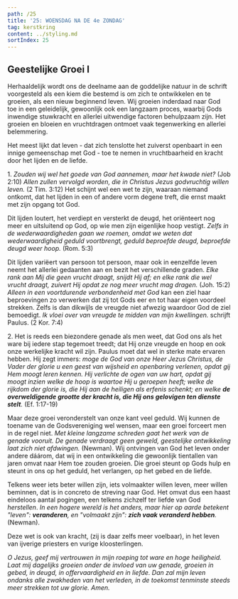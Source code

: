 ```yaml
---
path: /25
title: '25: WOENSDAG NA DE 4e ZONDAG'
tag: kerstkring
content: ../styling.md
sortIndex: 25
---
```


## Geestelijke Groei I

Herhaaldelijk wordt ons de deelname aan de goddelijke natuur in de schrift voorgesteld als een kiem die bestemd is om zich te ontwikkelen en te groeien, als een nieuw beginnend leven. Wij groeien inderdaad naar God toe in een geleidelijk, gewoonlijk ook een langzaam proces, waarbij Gods inwendige stuwkracht en allerlei uitwendige factoren behulpzaam zijn. Het groeien en bloeien en vruchtdragen ontmoet vaak tegenwerking en allerlei belemmering.

Het meest lijkt dat leven - dat zich tenslotte het zuiverst openbaart in een innige gemeenschap met God - toe te nemen in vruchtbaarheid en kracht door het lijden en de liefde.

1\. _Zouden wij wel het goede van God aannemen, maar het kwade niet?_ (Job 2:10) _Allen zullen vervolgd worden, die in Christus Jezus godvruchtig willen leven._ (2 Tim. 3:12) Het schijnt wel een wet te zijn, waaraan niemand ontkomt, dat het lijden in een of andere vorm degene treft, die ernst maakt met zijn opgang tot God.

Dit lijden loutert, het verdiept en versterkt de deugd, het oriënteert nog meer en uitsluitend op God, op wie men zijn eigenlijke hoop vestigt. _Zelfs in de wederwaardigheden gaan we roemen, omdat we weten dat wederwaardigheid geduld voortbrengt, geduld beproefde deugd, beproefde deugd weer hoop._ (Rom. 5:3)

Dit lijden variëert van persoon tot persoon, maar ook in eenzelfde leven neemt het allerlei gedaanten aan en bezit het verschillende graden. _Elke rank aan Mij die geen vrucht draagt, snijdt Hij af; en elke rank die wel vrucht draagt, zuivert Hij opdat ze nog meer vrucht mag dragen._ (Joh. 15:2) _Alleen in een voortdurende verbondenheid met God_ kan een ziel haar beproevingen zo verwerken dat zij tot Gods eer en tot haar eigen voordeel strekken. Zelfs is dan dikwijls de vreugde niet afwezig waardoor God de ziel bemoedigt. _Ik vloei over van vreugde te midden van mijn kwellingen._ schrijft Paulus. (2 Kor. 7:4)

2\. Het is reeds een biezondere genade als men weet, dat God ons als het ware bij iedere stap tegemoet treedt; dat Hij onze vreugde en hoop en ook onze werkelijke kracht wil zijn. Paulus moet dat wel in sterke mate ervaren hebben. Hij zegt immers: _moge de God van onze Heer Jezus Christus, de Vader der glorie u een geest van wijsheid en openbaring verlenen, opdat gij Hem moogt leren kennen. Hij verlichte de ogen van uw hart, opdat gij moogt inzien welke de hoop is waartoe Hij u geroepen heeft; welke de rijkdom der glorie is, die Hij aan de heiligen als erfenis schenkt; en welke **de overweldigende grootte der kracht is, die Hij ons gelovigen ten dienste stelt**._ (Ef. 1:17-19)

Maar deze groei veronderstelt van onze kant veel geduld. Wij kunnen de toename van de Godsvereniging wel wensen, maar een groei forceert men in de regel niet. _Met kleine langzame schreden gaat het werk van de genade vooruit. De genade verdraagt geen geweld, geestelijke ontwikkeling laat zich niet afdwingen._ (Newman). Wij ontvingen van God het leven onder andere dáárom, dat wij in een ontwikkeling die gewoonlijk tientallen van jaren omvat naar Hem toe zouden groeien. Die groei steunt op Gods hulp en steunt in ons op het geduld, het verlangen, op het gebed en de liefde.

Telkens weer iets beter willen zijn, iets volmaakter willen leven, meer willen beminnen, dat is in concreto de streving naar God. Het omvat dus een haast eindeloos aantal pogingen, een telkens zichzelf ter liefde van God _herstellen_. _In een hogere wereld is het anders, maar hier op aarde betekent "leven": **veranderen**, en "volmaakt zijn": **zich vaak veranderd hebben**._ (Newman).

Deze wet is ook van kracht, (zij is daar zelfs meer voelbaar), in het leven van ijverige priesters en vurige kloosterlingen.

_O Jezus, geef mij vertrouwen in mijn roeping tot ware en hoge heiligheid. Laat mij dagelijks groeien onder de invloed van uw genade, groeien in gebed, in deugd, in offervaardigheid en in liefde. Dan zal mijn leven ondanks alle zwakheden van het verleden, in de toekomst tenminste steeds meer strekken tot uw glorie. Amen._
